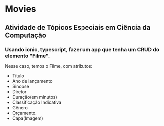 # Movies
## Atividade de Tópicos Especiais em Ciência da Computação

### Usando ionic, typescript, fazer um app que tenha um CRUD do elemento "Filme".
 Nesse caso, temos o Filme, com atributos: 
  -  Título
  -  Ano de lançamento
  -  Sinopse
  -  Diretor
  -  Duração(em minutos)
  -  Classificação Indicativa
  -  Gênero
  -  Orçamento.
  -  Capa(Imagem)
